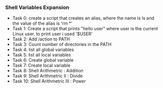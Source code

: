 ### Shell Variables Expansion
* Task 0: create a script that creates an alias, where the name is ls and the value of the alias is 'rm *'
* Task 1: Create a script that prints "hello user" where user is the current Linux user. to print user i used '$USER'
* Task 2: Add /action to PATH
* Task 3: Count number of directories in the PATH
* Task 4: list all global variables
* Task 5: list all local variables
* Task 6: Create global variable
* Task 7: Create local variable
* Task 8: Shell Arithmetric : Addition
* Task 9: Shell Arithmetric II : Divide
* Task 10: Shell Arithmetric III : Power
